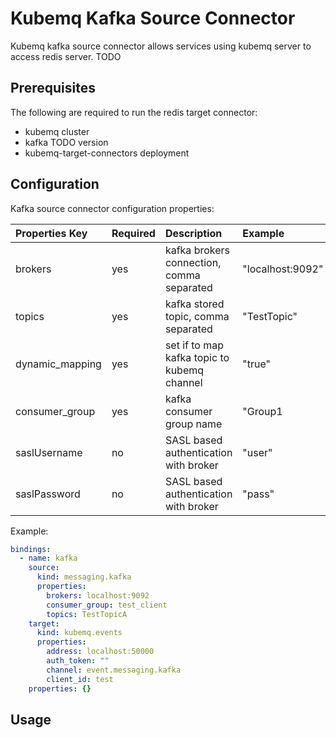# Kubemq Kafka Source Connector

Kubemq kafka source connector allows services using kubemq server to access redis server. TODO

## Prerequisites
The following are required to run the redis target connector:

- kubemq cluster
- kafka TODO version
- kubemq-target-connectors deployment

## Configuration

Kafka source connector configuration properties:

| Properties Key | Required | Description                                | Example          |
|:---------------|:---------|:-------------------------------------------|:-----------------|
| brokers        | yes      | kafka brokers connection, comma separated  | "localhost:9092" |
| topics         | yes      | kafka stored topic, comma separated        | "TestTopic"      |
| dynamic_mapping| yes      | set if to map kafka topic to kubemq channel| "true"          |
| consumer_group | yes      | kafka consumer group name                  | "Group1          |
| saslUsername   | no       | SASL based authentication with broker      | "user"           |
| saslPassword   | no       | SASL based authentication with broker      | "pass"           |

Example:

```yaml
bindings:
  - name: kafka
    source:
      kind: messaging.kafka
      properties:
        brokers: localhost:9092
        consumer_group: test_client
        topics: TestTopicA
    target:
      kind: kubemq.events
      properties:
        address: localhost:50000
        auth_token: ""
        channel: event.messaging.kafka
        client_id: test
    properties: {}

```

## Usage

